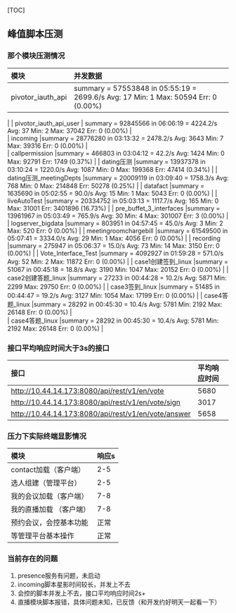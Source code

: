 [TOC]
## 峰值脚本压测
### 那个模块压测情况
| 模块    | 并发数据 | 
| :------- | :---- | 
| pivotor_iauth_api | summary = 57553848 in 05:55:19 = 2699.6/s Avg:    17 Min:     1 Max: 50594 Err:     0 (0.00%)
 | 
| pivotor_iauth_api_user    | summary = 92845566 in 06:06:19 = 4224.2/s Avg:    37 Min:     2 Max: 37042 Err:     0 (0.00%)
  |  
| incoming   |summary = 28776280 in 03:13:32 = 2478.2/s Avg:  3643 Min:     7 Max: 39316 Err:     0 (0.00%)
    |  
| callpermission     |summary = 466803 in 03:04:12 =   42.2/s Avg:  1424 Min:     0 Max: 92791 Err:  1749 (0.37%)
    | 
| dating压测     |summary = 13937378 in 03:10:24 = 1220.0/s Avg:  1087 Min:     0 Max: 199368 Err: 47414 (0.34%)
    | 
| dating压测_meetingDepts     |summary = 20009119 in 03:09:40 = 1758.3/s Avg:   768 Min:     0 Max: 214848 Err: 50278 (0.25%)
    | 
| datafact     |summary = 1635690 in 05:02:55 =   90.0/s Avg:    15 Min:     1 Max:  5043 Err:     0 (0.00%)
    | 
| liveAutoTest     |summary = 20334752 in 05:03:13 = 1117.7/s Avg:   165 Min:     0 Max: 31001 Err: 3401896 (16.73%)
    | 
| pre_buffet_3_interfaces     |summary = 13961967 in 05:03:49 =  765.9/s Avg:    30 Min:     4 Max: 301007 Err:     3 (0.00%)
    | 
| logserver_bigdata     |summary = 803951 in 04:57:45 =   45.0/s Avg:     3 Min:     2 Max:   520 Err:     0 (0.00%)
    | 
| meetingroomchargebill     |summary = 61549500 in 05:07:41 = 3334.0/s Avg:    29 Min:     1 Max:  4056 Err:     0 (0.00%)
    | 
| recording     |summary = 275947 in 05:06:37 =   15.0/s Avg:    73 Min:    14 Max:  3150 Err:     0 (0.00%)
| 
| Vote_Interface_Test     |summary = 4092927 in 01:59:28 =  571.0/s Avg:    52 Min:     2 Max: 11872 Err:     0 (0.00%)
    | 
| case1创建签到_linux     |summary =  51067 in 00:45:18 =   18.8/s Avg:  3190 Min:  1047 Max: 20152 Err:     0 (0.00%)
    | 
| case2创建答题_linux     |summary =  27233 in 00:44:28 =   10.2/s Avg:  5871 Min:  2299 Max: 29750 Err:     0 (0.00%)
    | 
| case3签到_linux     |summary =  51485 in 00:44:47 =   19.2/s Avg:  3127 Min:  1054 Max: 17199 Err:     0 (0.00%)
    | 
| case4答题_linux     |summary =  28292 in 00:45:30 =   10.4/s Avg:  5781 Min:  2192 Max: 26148 Err:     0 (0.00%)
    |   
| case4答题_linux     |summary =  28292 in 00:45:30 =   10.4/s Avg:  5781 Min:  2192 Max: 26148 Err:     0 (0.00%)
    | 
    

### 接口平均响应时间大于3s的接口

| 接口     | 平均响应时间 |
| :------- | :---- | 
| http://10.44.14.173:8080/api/rest/v1/en/vote    | 5680  |  
| http://10.44.14.173:8080/api/rest/v1/en/vote/sign     | 3017    |  
|http://10.44.14.173:8080/api/rest/v1/en/vote/answer     | 5658    | 

### 压力下实际终端显影情况

| 模块     | 响应s |
| :------- | :---- | 
| contact加载（客户端）   | 2-5  |  
|   选人组建（管理平台）   | 2-5    |  
|我的会议加载（客户端）     | 7-8    | 
|我的直播加载 （客户端）    | 7-8    | 
|预约会议，会控基本功能|正常|
|等管理平台基本操作|正常|


### 当前存在的问题

 1. presence服务有问题，未启动
 2. incoming脚本星影时间较长，并发上不去
 3. 会控的脚本并发上不去，接口平均响应时间2s+
 4. 直播模块脚本报错，具体问题未知，已反馈（和开发约好明天一起看一下）

    
    
    
    
    
    
    
    
    
    
    
    